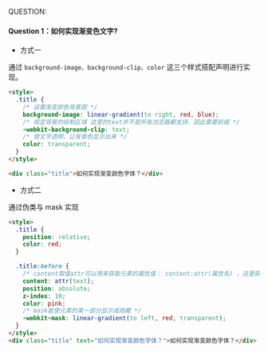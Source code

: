 QUESTION:

#### Question 1：如何实现渐变色文字?

- 方式一

通过 `background-image、background-clip、color` 这三个样式搭配声明进行实现。

```html
<style>
  .title {
    /* 设置渐变颜色背景图 */
    background-image: linear-gradient(to right, red, blue);
    /* 规定背景的绘制区域 这里的text并不是所有浏览器都支持，因此需要前缀 */
    -webkit-background-clip: text;
    /* 使文字透明，让背景色显示出来 */
    color: transparent;
  }
</style>

<div class="title">如何实现渐变颜色字体？</div>
```

- 方式二

通过伪类与 mask 实现

```html
<style>
  .title {
    position: relative;
    color: red;
  }

  .title:before {
    /* content取值attr可以用来获取元素的属性值： content:attr(属性名) ，这里获取元素的text属性 */
    content: attr(text);
    position: absolute;
    z-index: 10;
    color: pink;
    /* mask能使元素的某一部分显示或隐藏 */
    -webkit-mask: linear-gradient(to left, red, transparent);
  }
</style>
<div class="title" text="如何实现渐变颜色字体？">如何实现渐变颜色字体？</div>
```
